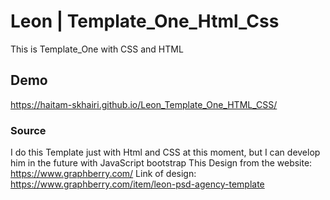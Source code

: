 # Leon | Template_One_Html_Css
This is Template_One with CSS and HTML
## Demo
https://haitam-skhairi.github.io/Leon_Template_One_HTML_CSS/
### Source
I do this Template just with Html and CSS at this moment, but I can develop him in the future with JavaScript bootstrap
This Design from the website:
https://www.graphberry.com/
Link of design:
https://www.graphberry.com/item/leon-psd-agency-template
